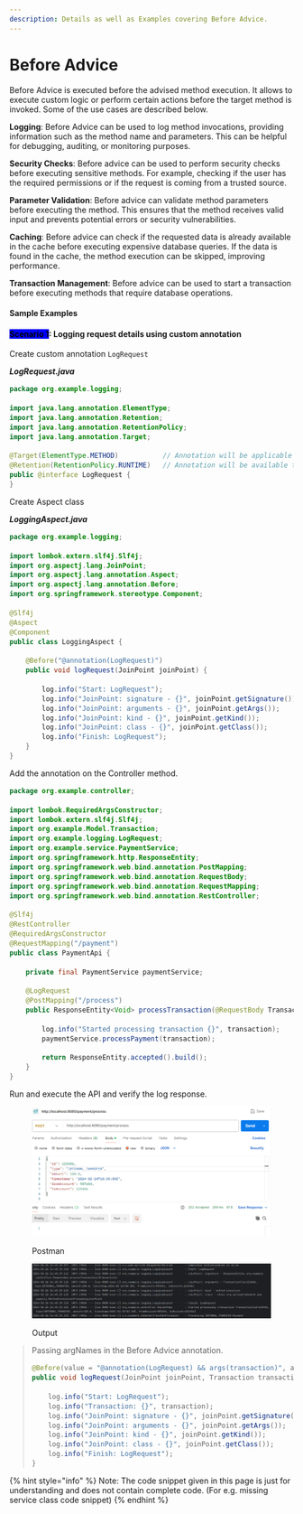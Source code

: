 ```yaml
---
description: Details as well as Examples covering Before Advice.
---
```


# Before Advice

Before Advice is executed before the advised method execution. It allows to execute custom logic or perform certain actions before the target method is invoked. Some of the use cases are described below.

**Logging**: Before Advice can be used to log method invocations, providing information such as the method name and parameters. This can be helpful for debugging, auditing, or monitoring purposes.

**Security Checks**: Before advice can be used to perform security checks before executing sensitive methods. For example, checking if the user has the required permissions or if the request is coming from a trusted source.

**Parameter Validation**: Before advice can validate method parameters before executing the method. This ensures that the method receives valid input and prevents potential errors or security vulnerabilities.

**Caching**: Before advice can check if the requested data is already available in the cache before executing expensive database queries. If the data is found in the cache, the method execution can be skipped, improving performance.

**Transaction Management**: Before advice can be used to start a transaction before executing methods that require database operations.



#### Sample Examples

#### <mark style="background-color:blue;">Scenario 1</mark>: Logging request details using custom annotation&#x20;

Create custom annotation `LogRequest`

_**LogRequest.java**_

```java
package org.example.logging;

import java.lang.annotation.ElementType;
import java.lang.annotation.Retention;
import java.lang.annotation.RetentionPolicy;
import java.lang.annotation.Target;

@Target(ElementType.METHOD)           // Annotation will be applicable on methods only
@Retention(RetentionPolicy.RUNTIME)   // Annotation will be available to the JVM at runtime
public @interface LogRequest {
}
```

Create Aspect class

_**LoggingAspect.java**_

```java
package org.example.logging;

import lombok.extern.slf4j.Slf4j;
import org.aspectj.lang.JoinPoint;
import org.aspectj.lang.annotation.Aspect;
import org.aspectj.lang.annotation.Before;
import org.springframework.stereotype.Component;

@Slf4j
@Aspect
@Component
public class LoggingAspect {

    @Before("@annotation(LogRequest)")
    public void logRequest(JoinPoint joinPoint) {

        log.info("Start: LogRequest");
        log.info("JoinPoint: signature - {}", joinPoint.getSignature());
        log.info("JoinPoint: arguments - {}", joinPoint.getArgs());
        log.info("JoinPoint: kind - {}", joinPoint.getKind());
        log.info("JoinPoint: class - {}", joinPoint.getClass());
        log.info("Finish: LogRequest");
    }
}
```

Add the annotation on the Controller method.

```java
package org.example.controller;

import lombok.RequiredArgsConstructor;
import lombok.extern.slf4j.Slf4j;
import org.example.Model.Transaction;
import org.example.logging.LogRequest;
import org.example.service.PaymentService;
import org.springframework.http.ResponseEntity;
import org.springframework.web.bind.annotation.PostMapping;
import org.springframework.web.bind.annotation.RequestBody;
import org.springframework.web.bind.annotation.RequestMapping;
import org.springframework.web.bind.annotation.RestController;

@Slf4j
@RestController
@RequiredArgsConstructor
@RequestMapping("/payment")
public class PaymentApi {

    private final PaymentService paymentService;

    @LogRequest
    @PostMapping("/process")
    public ResponseEntity<Void> processTransaction(@RequestBody Transaction transaction) {

        log.info("Started processing transaction {}", transaction);
        paymentService.processPayment(transaction);

        return ResponseEntity.accepted().build();
    }
}
```

Run and execute the API and verify the log response.

<figure><img src="../../../.gitbook/assets/image (2) (1) (1) (1) (1) (1) (1) (1) (1) (1) (1) (1) (1) (1) (1) (1) (1) (1) (1) (1) (1) (1) (1) (1) (1) (1) (1) (1) (1) (1) (1) (1) (1) (1).png" alt="" width="563"><figcaption><p>Postman</p></figcaption></figure>

<figure><img src="../../../.gitbook/assets/image (1) (1) (1) (1) (1) (1) (1) (1) (1) (1) (1) (1) (1) (1) (1) (1) (1) (1) (1) (1) (1) (1) (1) (1) (1) (1) (1) (1) (1) (1) (1) (1) (1) (1) (1) (1) (1) (1) (1) (1) (1) (1) (1) (1) (1) (1) (1) (1) (1) (1) (1) (1) (1) (1) (1).png" alt=""><figcaption><p>Output</p></figcaption></figure>

> Passing argNames in the Before Advice annotation.
>
> ```java
> @Before(value = "@annotation(LogRequest) && args(transaction)", argNames = "transaction")
> public void logRequest(JoinPoint joinPoint, Transaction transaction) {
>
>     log.info("Start: LogRequest");
>     log.info("Transaction: {}", transaction);
>     log.info("JoinPoint: signature - {}", joinPoint.getSignature());
>     log.info("JoinPoint: arguments - {}", joinPoint.getArgs());
>     log.info("JoinPoint: kind - {}", joinPoint.getKind());
>     log.info("JoinPoint: class - {}", joinPoint.getClass());
>     log.info("Finish: LogRequest");
> }
> ```







{% hint style="info" %}
Note: The code snippet given in this page is just for understanding and does not contain complete code. (For e.g. missing service class code snippet)
{% endhint %}
